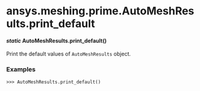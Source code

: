 # ansys.meshing.prime.AutoMeshResults.print_default

<a id="ansys.meshing.prime.AutoMeshResults.print_default"></a>

#### *static* AutoMeshResults.print_default()

Print the default values of `AutoMeshResults` object.

### Examples

```pycon
>>> AutoMeshResults.print_default()
```

<!-- !! processed by numpydoc !! -->
